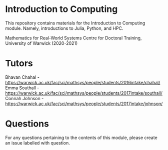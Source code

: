 # Introduction to Computing
This repository contains materials for the Introduction to Computing module. Namely, introductions to Julia, Python, and HPC.

Mathematics for Real-World Systems Centre for Doctoral Training, University of Warwick (2020-2021)

# Tutors
Bhavan Chahal - https://warwick.ac.uk/fac/sci/mathsys/people/students/2016intake/chahal/  
Emma Southall - https://warwick.ac.uk/fac/sci/mathsys/people/students/2017intake/southall/  
Connah Johnson - https://warwick.ac.uk/fac/sci/mathsys/people/students/2017intake/johnson/  

# Questions
For any questions pertaining to the contents of this module, please create an issue labelled with question.
